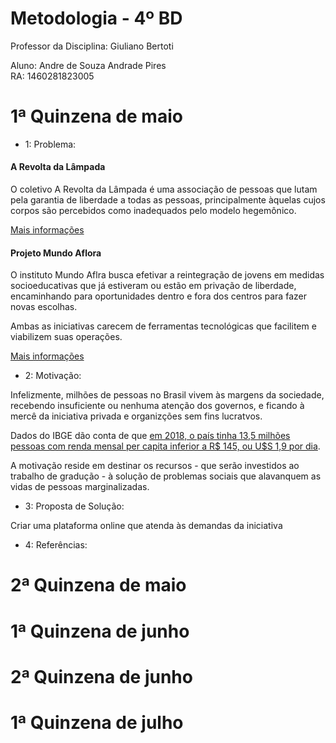 # Metodologia - 4º BD

 

Professor da Disciplina: Giuliano Bertoti 

 

Aluno: Andre de Souza Andrade Pires  
RA: 1460281823005  

 

# 1ª Quinzena de maio
  
- 1: Problema:  

#### A Revolta da Lâmpada 

O coletivo A Revolta da Lâmpada é uma associação de pessoas que lutam pela garantia de liberdade a todas as pessoas, principalmente àquelas cujos corpos são percebidos como inadequados pelo modelo hegemônico.

[Mais informações](https://www.cartacapital.com.br/sociedade/a-revolta-da-lampada-4063/)

#### Projeto Mundo Aflora

O instituto Mundo Aflra busca efetivar a reintegração de jovens em medidas socioeducativas que já estiveram ou estão em privação de liberdade, encaminhando para oportunidades dentro e fora dos centros para fazer novas escolhas.

Ambas as iniciativas carecem de ferramentas tecnológicas que facilitem e viabilizem suas operações.

[Mais informações](https://mundoaflora.org/)
   
 - 2: Motivação:  
   
  Infelizmente, milhões de pessoas no Brasil vivem às margens da sociedade, recebendo insuficiente ou nenhuma atenção dos governos, e ficando à mercê da iniciativa privada e organizções sem fins lucratvos.

Dados do IBGE dão conta de que [em 2018, o país tinha 13,5 milhões pessoas com renda mensal per capita inferior a R$ 145, ou U$S 1,9 por dia](https://agenciadenoticias.ibge.gov.br/agencia-noticias/2012-agencia-de-noticias/noticias/25882-extrema-pobreza-atinge-13-5-milhoes-de-pessoas-e-chega-ao-maior-nivel-em-7-anos).

A motivação reside em destinar os recursos - que serão investidos ao trabalho de gradução - à solução de problemas sociais que alavanquem as vidas de pessoas marginalizadas.
  
 - 3: Proposta de Solução:  
   
Criar uma plataforma online que atenda às demandas da iniciativa

 - 4: Referências:  



# 2ª Quinzena de maio

 


# 1ª Quinzena de junho
 

 

# 2ª Quinzena de junho

 


# 1ª Quinzena de julho
